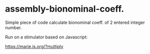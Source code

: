 # assembly-bionominal-coeff.

Simple piece of code calculate bionominal coeff. of 2 entered integer number.

Run on a stimulator based on Javascript:

https://marie.js.org/?multiply

